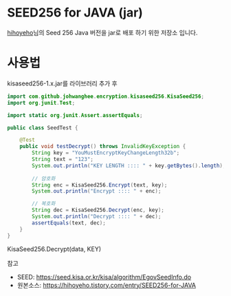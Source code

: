 # SEED256 for JAVA (jar)
[hihoyeho](https://github.com/leeinuk/Seed256)님의 Seed 256 Java 버전을 jar로 배포 하기 위한 저장소 입니다.

# 사용법
kisaseed256-1.x.jar를 라이브러리 추가 후

```Java
import com.github.johwanghee.encryption.kisaseed256.KisaSeed256;
import org.junit.Test;

import static org.junit.Assert.assertEquals;

public class SeedTest {

    @Test
    public void testDecrypt() throws InvalidKeyException {
        String key = "YouMustEncryptKeyChangeLength32b";
        String text = "123";
        System.out.println("KEY LENGTH :::: " + key.getBytes().length);
        
        // 암호화
        String enc = KisaSeed256.Encrypt(text, key);
        System.out.println("Encrypt :::: " + enc);

        // 복호화
        String dec = KisaSeed256.Decrypt(enc, key);
        System.out.println("Decrypt :::: " + dec);
        assertEquals(text, dec);
    }
}
```



KisaSeed256.Decrypt(data, KEY)
 
참고
- SEED: https://seed.kisa.or.kr/kisa/algorithm/EgovSeedInfo.do
- 원본소스: https://hihoyeho.tistory.com/entry/SEED256-for-JAVA
